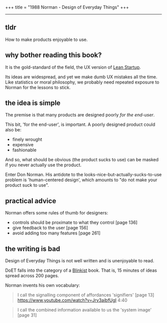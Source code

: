 +++
title = "1988 Norman - Design of Everyday Things"
+++

---

## tldr

How to make products enjoyable to use.

## why bother reading this book?

It is the gold-standard of the field, the UX version of [Lean Startup](https://www.amazon.com/Lean-Startup-Entrepreneurs-Continuous-Innovation/dp/0307887898).

Its ideas are widespread, and yet we make dumb UX mistakes all the time. Like statistics or moral philosophy, we probably need repeated exposure to Norman for the lessons to stick.

## the idea is simple

The premise is that many products are designed poorly *for the end-user*.

This bit, 'for the end-user', is important. A poorly designed product could also be:

* finely wrought
* expensive
* fashionable
 
And so, what should be obvious (the product sucks to use) can be masked if you never actually use the product.

Enter Don Norman. His antidote to the looks-nice-but-actually-sucks-to-use problem is 'human-centered design', which amounts to "do not make your product suck to use". 

## practical advice

Norman offers some rules of thumb for designers:

* controls should be proximate to what they control [page 136]
* give feedback to the user [page 156]
* avoid adding too many features [page 261]

## the writing is bad

Design of Everyday Things is not well written and is unenjoyable to read. 

DoET falls into the category of a [Blinkist](https://www.blinkist.com/en/) book. That is, 15 minutes of ideas spread across 200 pages.

Norman invents his own vocabulary:

> I call the signalling component of affordances 'signifiers' [page 13] https://www.youtube.com/watch?v=Jrv3aibfUgI 4:40

> I call the combined information available to us the 'system image' [page 31]

